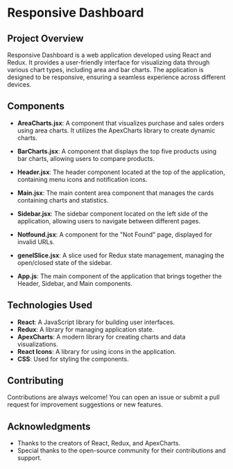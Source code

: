 # Responsive Dashboard

## Project Overview

Responsive Dashboard is a web application developed using React and Redux. It provides a user-friendly interface for visualizing data through various chart types, including area and bar charts. The application is designed to be responsive, ensuring a seamless experience across different devices.

## Components

- **AreaCharts.jsx**: A component that visualizes purchase and sales orders using area charts. It utilizes the ApexCharts library to create dynamic charts.
  
- **BarCharts.jsx**: A component that displays the top five products using bar charts, allowing users to compare products.

- **Header.jsx**: The header component located at the top of the application, containing menu icons and notification icons.

- **Main.jsx**: The main content area component that manages the cards containing charts and statistics.

- **Sidebar.jsx**: The sidebar component located on the left side of the application, allowing users to navigate between different pages.

- **Notfound.jsx**: A component for the "Not Found" page, displayed for invalid URLs.

- **genelSlice.jsx**: A slice used for Redux state management, managing the open/closed state of the sidebar.

- **App.js**: The main component of the application that brings together the Header, Sidebar, and Main components.

## Technologies Used

- **React**: A JavaScript library for building user interfaces.
- **Redux**: A library for managing application state.
- **ApexCharts**: A modern library for creating charts and data visualizations.
- **React Icons**: A library for using icons in the application.
- **CSS**: Used for styling the components.

## Contributing

Contributions are always welcome! You can open an issue or submit a pull request for improvement suggestions or new features.



## Acknowledgments

- Thanks to the creators of React, Redux, and ApexCharts.
- Special thanks to the open-source community for their contributions and support.